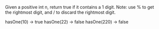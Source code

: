 Given a positive int n, return true if it contains a 1 digit. Note: use % to get the rightmost digit, and / to discard the rightmost digit.

hasOne(10) → true
hasOne(22) → false
hasOne(220) → false